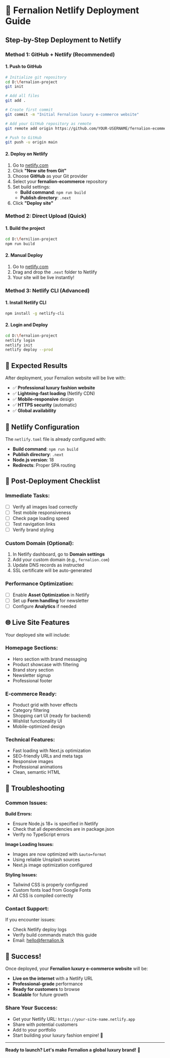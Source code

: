 # 🚀 Fernalion Netlify Deployment Guide

## Step-by-Step Deployment to Netlify

### Method 1: GitHub + Netlify (Recommended)

#### 1. **Push to GitHub**
```bash
# Initialize git repository
cd D:\fernalion-project
git init

# Add all files
git add .

# Create first commit
git commit -m "Initial Fernalion luxury e-commerce website"

# Add your GitHub repository as remote
git remote add origin https://github.com/YOUR-USERNAME/fernalion-ecommerce.git

# Push to GitHub
git push -u origin main
```

#### 2. **Deploy on Netlify**
1. Go to [netlify.com](https://netlify.com)
2. Click **"New site from Git"**
3. Choose **GitHub** as your Git provider
4. Select your **fernalion-ecommerce** repository
5. Set build settings:
   - **Build command**: `npm run build`
   - **Publish directory**: `.next`
6. Click **"Deploy site"**

### Method 2: Direct Upload (Quick)

#### 1. **Build the project**
```bash
cd D:\fernilion-project
npm run build
```

#### 2. **Manual Deploy**
1. Go to [netlify.com](https://netlify.com)
2. Drag and drop the `.next` folder to Netlify
3. Your site will be live instantly!

### Method 3: Netlify CLI (Advanced)

#### 1. **Install Netlify CLI**
```bash
npm install -g netlify-cli
```

#### 2. **Login and Deploy**
```bash
cd D:\fernalion-project
netlify login
netlify init
netlify deploy --prod
```

## 🌟 Expected Results

After deployment, your Fernalion website will be live with:

- ✅ **Professional luxury fashion website**
- ✅ **Lightning-fast loading** (Netlify CDN)
- ✅ **Mobile-responsive** design
- ✅ **HTTPS security** (automatic)
- ✅ **Global availability**

## 🔧 Netlify Configuration

The `netlify.toml` file is already configured with:
- **Build command**: `npm run build`
- **Publish directory**: `.next`
- **Node.js version**: 18
- **Redirects**: Proper SPA routing

## 🎯 Post-Deployment Checklist

### Immediate Tasks:
- [ ] Verify all images load correctly
- [ ] Test mobile responsiveness
- [ ] Check page loading speed
- [ ] Test navigation links
- [ ] Verify brand styling

### Custom Domain (Optional):
1. In Netlify dashboard, go to **Domain settings**
2. Add your custom domain (e.g., `fernalion.com`)
3. Update DNS records as instructed
4. SSL certificate will be auto-generated

### Performance Optimization:
- [ ] Enable **Asset Optimization** in Netlify
- [ ] Set up **Form handling** for newsletter
- [ ] Configure **Analytics** if needed

## 🌐 Live Site Features

Your deployed site will include:

### **Homepage Sections:**
- Hero section with brand messaging
- Product showcase with filtering
- Brand story section
- Newsletter signup
- Professional footer

### **E-commerce Ready:**
- Product grid with hover effects
- Category filtering
- Shopping cart UI (ready for backend)
- Wishlist functionality UI
- Mobile-optimized design

### **Technical Features:**
- Fast loading with Next.js optimization
- SEO-friendly URLs and meta tags
- Responsive images
- Professional animations
- Clean, semantic HTML

## 🚨 Troubleshooting

### Common Issues:

**Build Errors:**
- Ensure Node.js 18+ is specified in Netlify
- Check that all dependencies are in package.json
- Verify no TypeScript errors

**Image Loading Issues:**
- Images are now optimized with `&auto=format`
- Using reliable Unsplash sources
- Next.js image optimization configured

**Styling Issues:**
- Tailwind CSS is properly configured
- Custom fonts load from Google Fonts
- All CSS is compiled correctly

### **Contact Support:**
If you encounter issues:
- Check Netlify deploy logs
- Verify build commands match this guide
- Email: hello@fernalion.lk

## 🎉 Success!

Once deployed, your **Fernalion luxury e-commerce website** will be:
- **Live on the internet** with a Netlify URL
- **Professional-grade** performance
- **Ready for customers** to browse
- **Scalable** for future growth

### **Share Your Success:**
- Get your Netlify URL: `https://your-site-name.netlify.app`
- Share with potential customers
- Add to your portfolio
- Start building your luxury fashion empire! 🌟

---

**Ready to launch? Let's make Fernalion a global luxury brand!** 🚀
